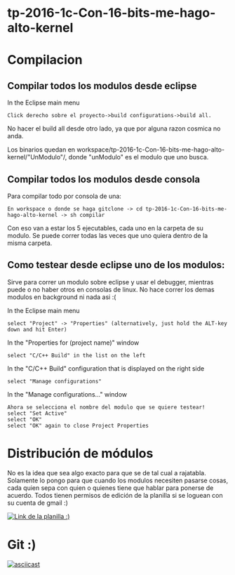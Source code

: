 # tp-2016-1c-Con-16-bits-me-hago-alto-kernel

# Compilacion

## Compilar todos los modulos desde eclipse
In the Eclipse main menu

    Click derecho sobre el proyecto->build configurations->build all.

No hacer el build all desde otro lado, ya que por alguna razon cosmica no anda.

Los binarios quedan en workspace/tp-2016-1c-Con-16-bits-me-hago-alto-kernel/"UnModulo"/, donde "unModulo" es el modulo que uno busca.



## Compilar todos los modulos desde consola
Para compilar todo por consola de una:

    En workspace o donde se haga gitclone -> cd tp-2016-1c-Con-16-bits-me-hago-alto-kernel -> sh compilar

Con eso van a estar los 5 ejecutables, cada uno en la carpeta de su modulo. Se puede correr todas las veces que uno quiera dentro de la misma carpeta.



## Como testear desde eclipse uno de los modulos:
Sirve para correr un modulo sobre eclipse y usar el debugger, mientras puede o no haber otros en consolas de linux. No hace correr los demas modulos en background ni nada asi :(

In the Eclipse main menu

    select "Project" -> "Properties" (alternatively, just hold the ALT-key down and hit Enter)

In the "Properties for (project name)" window

    select "C/C++ Build" in the list on the left

In the "C/C++ Build" configuration that is displayed on the right side

    select "Manage configurations"

In the "Manage configurations..." window

    Ahora se selecciona el nombre del modulo que se quiere testear!
    select "Set Active"
    select "OK"
    select "OK" again to close Project Properties


# Distribución de módulos
No es la idea que sea algo exacto para que se de tal cual a rajatabla. Solamente lo pongo para que cuando los modulos necesiten pasarse cosas, cada quien sepa con quien o quienes tiene que hablar para ponerse de acuerdo. Todos tienen permisos de edición de la planilla si se loguean con su cuenta de gmail :)

[![Link de la planilla :)](https://docs.google.com/spreadsheets/d/1_3iUmtMuKK-n50n-ggTaDyBi7pzAeRoAmYej9HYjF7k/edit#gid=0)](https://docs.google.com/spreadsheets/d/1_3iUmtMuKK-n50n-ggTaDyBi7pzAeRoAmYej9HYjF7k/edit#gid=0)


# Git :)
[![asciicast](https://lh3.googleusercontent.com/-H6xZCx4HCeE/TqqR8Tp_5QI/AAAAAAAAe0w/5rpSC6gDi4A/w1565-h1124/EntendiendoGIT.png)](https://lh3.googleusercontent.com/-H6xZCx4HCeE/TqqR8Tp_5QI/AAAAAAAAe0w/5rpSC6gDi4A/w1565-h1124/EntendiendoGIT.png)

